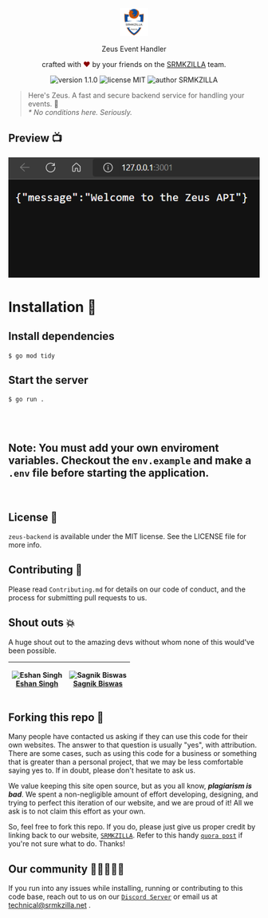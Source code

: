 <div align="center">
  <a href="https://srmkzilla.net"> <img alt="SRMKZILLA Logo" src="./docs/srmkzilla_logo.png" height="56" /></a> 
</div>

<p align="center">
Zeus Event Handler
</p>
<p align="center">
crafted with <span style="color: #8b0000;">&hearts;</span> by your friends on the <a href="https://srmkzilla.net">SRMKZILLA</a> team.
</p>
<p align="center">
    <img src="https://img.shields.io/badge/version-1.1.0-yellowgreen" alt="version 1.1.0"/>
    <img src="https://img.shields.io/badge/license-MIT-brightgreen" alt="license MIT"/>
    <img src="https://img.shields.io/badge/author-SRMKZILLA-orange" alt="author SRMKZILLA"/>
</p>

> Here's Zeus. A fast and secure backend service for handling your events. 🚀  
> _\* No conditions here. Seriously._

## Preview 📺

<div align="center">
  <img alt="Screenshot" src="./docs/preview.png" />
</div>

# Installation 🔧

## Install dependencies

```
$ go mod tidy
```

## Start the server

```
$ go run .
```

<br>
<br>

## Note: You must add your own enviroment variables. Checkout the `env.example` and make a `.env` file before starting the application.

<br>

## License 📜

`zeus-backend` is available under the MIT license. See the LICENSE file for more info.

## Contributing 🤝

Please read `Contributing.md` for details on our code of conduct, and the process for submitting pull requests to us.

## Shout outs 💥

A huge shout out to the amazing devs without whom none of this would've been possible.

| <p align="center">![Eshan Singh](https://github.com/kevin-aaaquil.png?size=128)<br>[Eshan Singh](https://github.com/kevin-aaaquil)</p> | <p align="center">![Sagnik Biswas](https://github.com/sbiswas2209.png?size=128)<br>[Sagnik Biswas](https://github.com/sbiswas2209)</p> |
| -------------------------------------------------------------------------------------------------------------------------------------- | -------------------------------------------------------------------------------------------------------------------------------------- |

## Forking this repo 🚨

Many people have contacted us asking if they can use this code for their own websites. The answer to that question is usually "yes", with attribution. There are some cases, such as using this code for a business or something that is greater than a personal project, that we may be less comfortable saying yes to. If in doubt, please don't hesitate to ask us.

We value keeping this site open source, but as you all know, _**plagiarism is bad**_. We spent a non-negligible amount of effort developing, designing, and trying to perfect this iteration of our website, and we are proud of it! All we ask is to not claim this effort as your own.

So, feel free to fork this repo. If you do, please just give us proper credit by linking back to our website, [`SRMKZILLA`](https://srmkzilla.net). Refer to this handy [`quora post`](https://www.quora.com/Is-it-bad-to-copy-other-peoples-code) if you're not sure what to do. Thanks!

## Our community 🧑🏻‍🤝‍🧑🏽

If you run into any issues while installing, running or contributing to this code base, reach out to us on our [`Discord Server`](https://community.srmkzilla.net/) or email us at technical@srmkzilla.net .
